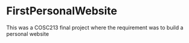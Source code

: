 # FirstPersonalWebsite
This was a COSC213 final project where the requirement was to build a personal website
